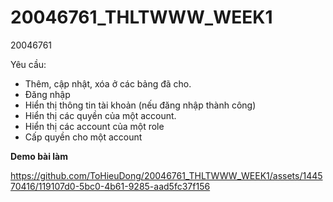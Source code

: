 # 20046761_THLTWWW_WEEK1
20046761

Yêu cầu:
  - Thêm, cập nhật, xóa ở các bảng đã cho.
  - Đăng nhập
  - Hiển thị thông tin tài khoản (nếu đăng nhập thành công)
  - Hiển thị các quyền của một account.
  - Hiển thị các account của một role
  - Cấp quyền cho một account

**Demo bài làm**

https://github.com/ToHieuDong/20046761_THLTWWW_WEEK1/assets/144570416/119107d0-5bc0-4b61-9285-aad5fc37f156

